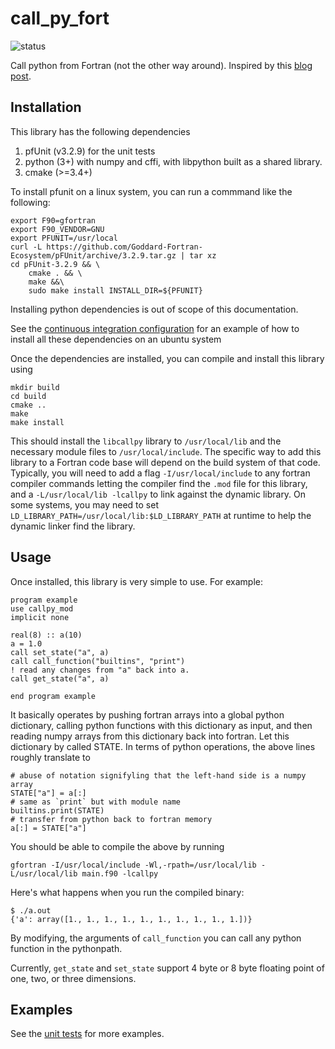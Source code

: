 # call_py_fort

![status](https://github.com/VulcanClimateModeling/call_py_fort/workflows/Check/badge.svg)

Call python from Fortran (not the other way around). Inspired by this [blog
post](https://www.noahbrenowitz.com/post/calling-fortran-from-python/).

## Installation

This library has the following dependencies
1. pfUnit (v3.2.9) for the unit tests
1. python (3+) with numpy and cffi, with libpython built as a shared library.
1. cmake (>=3.4+)

To install pfunit on a linux system, you can run a commmand like the following:

    export F90=gfortran
    export F90_VENDOR=GNU
    export PFUNIT=/usr/local
    curl -L https://github.com/Goddard-Fortran-Ecosystem/pFUnit/archive/3.2.9.tar.gz | tar xz
    cd pFUnit-3.2.9 && \
        cmake . && \
        make &&\
        sudo make install INSTALL_DIR=${PFUNIT}

Installing python dependencies is out of scope of this documentation.

See the [continuous integration configuration](.github/workflows/check.yaml) for an example of how to install all these dependencies on an ubuntu system

Once the dependencies are installed, you can compile and install this library using

    mkdir build
    cd build 
    cmake ..
    make
    make install

This should install the `libcallpy` library to `/usr/local/lib` and the
necessary module files to `/usr/local/include`. The specific way to add this
library to a Fortran code base will depend on the build system of that code.
Typically, you will need to add a flag `-I/usr/local/include` to any fortran
compiler commands letting the compiler find the `.mod` file for this library,
and a `-L/usr/local/lib -lcallpy` to link against the dynamic library. On
some systems, you may need to set
`LD_LIBRARY_PATH=/usr/local/lib:$LD_LIBRARY_PATH` at runtime to help the
dynamic linker find the library.

## Usage

Once installed, this library is very simple to use. For example:
```
program example
use callpy_mod
implicit none

real(8) :: a(10)
a = 1.0
call set_state("a", a)
call call_function("builtins", "print")
! read any changes from "a" back into a.
call get_state("a", a)

end program example
```

It basically operates by pushing fortran arrays into a global python
dictionary, calling python functions with this dictionary as input, and then
reading numpy arrays from this dictionary back into fortran. Let this
dictionary by called STATE. In terms of python operations, the above lines
roughly translate to

    # abuse of notation signifyling that the left-hand side is a numpy array
    STATE["a"] = a[:]
    # same as `print` but with module name
    builtins.print(STATE)
    # transfer from python back to fortran memory
    a[:] = STATE["a"]

You should be able to compile the above by running

    gfortran -I/usr/local/include -Wl,-rpath=/usr/local/lib -L/usr/local/lib main.f90 -lcallpy
    
Here's what happens when you run the compiled binary:
```
$ ./a.out 
{'a': array([1., 1., 1., 1., 1., 1., 1., 1., 1., 1.])}
```


By modifying, the arguments of `call_function` you can call any python
function in the pythonpath.

Currently, `get_state` and `set_state` support 4 byte or 8 byte floating
point of one, two, or three dimensions.

## Examples

See the [unit tests](/test/test_call_py_fort.pfunit) for more examples.


